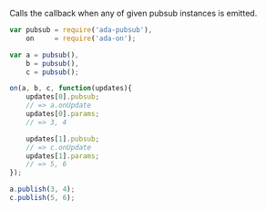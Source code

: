 Calls the callback when any of given pubsub instances is emitted.

```js
var pubsub = require('ada-pubsub'),
    on     = require('ada-on');

var a = pubsub(),
    b = pubsub(),
    c = pubsub();

on(a, b, c, function(updates){
    updates[0].pubsub;
    // => a.onUpdate
    updates[0].params;
    // => 3, 4

    updates[1].pubsub;
    // => c.onUpdate
    updates[1].params;
    // => 5, 6
});

a.publish(3, 4);
c.publish(5, 6);
```
